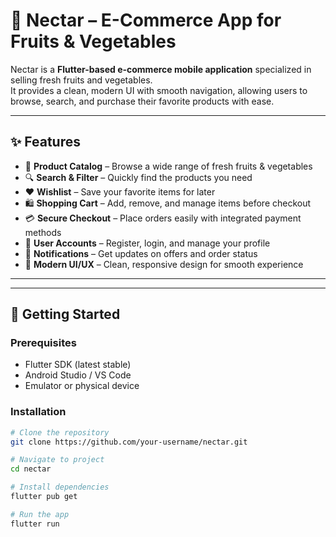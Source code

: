 # 🍎 Nectar – E-Commerce App for Fruits & Vegetables

Nectar is a **Flutter-based e-commerce mobile application** specialized in selling fresh fruits and vegetables.  
It provides a clean, modern UI with smooth navigation, allowing users to browse, search, and purchase their favorite products with ease.

---

## ✨ Features

- 🛒 **Product Catalog** – Browse a wide range of fresh fruits & vegetables  
- 🔍 **Search & Filter** – Quickly find the products you need  
- ❤️ **Wishlist** – Save your favorite items for later  
- 🛍 **Shopping Cart** – Add, remove, and manage items before checkout  
- 💳 **Secure Checkout** – Place orders easily with integrated payment methods  
- 👤 **User Accounts** – Register, login, and manage your profile  
- 🔔 **Notifications** – Get updates on offers and order status  
- 🎨 **Modern UI/UX** – Clean, responsive design for smooth experience  



---


---

## 🚀 Getting Started

### Prerequisites
- Flutter SDK (latest stable)
- Android Studio / VS Code
- Emulator or physical device

### Installation
```bash
# Clone the repository
git clone https://github.com/your-username/nectar.git

# Navigate to project
cd nectar

# Install dependencies
flutter pub get

# Run the app
flutter run
